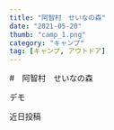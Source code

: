 ```yaml
---
title: "阿智村　せいなの森"
date: "2021-05-20"
thumb: "camp_1.png"
category: "キャンプ"
tag: [キャンプ, アウトドア]
---
```


#　阿智村　せいなの森

デモ

近日投稿
